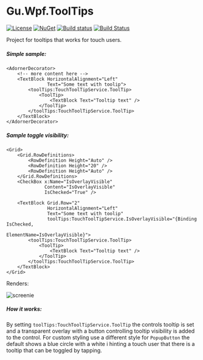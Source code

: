 # Gu.Wpf.ToolTips
[![License](https://img.shields.io/badge/license-MIT-blue.svg)](LICENSE) 
[![NuGet](https://img.shields.io/nuget/v/Gu.Wpf.ToolTips.svg)](https://www.nuget.org/packages/Gu.Wpf.ToolTips/)
[![Build status](https://ci.appveyor.com/api/projects/status/j4myy99it0now2gv/branch/master?svg=true)](https://ci.appveyor.com/project/JohanLarsson/gu-wpf-tooltips/branch/master)
[![Build Status](https://dev.azure.com/guorg/Gu.Wpf.ToolTips/_apis/build/status/GuOrg.Gu.Wpf.ToolTips?branchName=master)](https://dev.azure.com/guorg/Gu.Wpf.ToolTips/_build/latest?definitionId=15&branchName=master)

Project for tooltips that works for touch users.

##### Simple sample:
```xaml
<AdornerDecorator>
    <!-- more content here -->
    <TextBlock HorizontalAlignment="Left"
               Text="Some text with toolip">
        <toolTips:TouchToolTipService.ToolTip>
            <ToolTip>
                <TextBlock Text="Tooltip text" />
            </ToolTip>
        </toolTips:TouchToolTipService.ToolTip>
    </TextBlock>
</AdornerDecorator>
```

##### Sample toggle visibility:
```xaml
<Grid>
    <Grid.RowDefinitions>
        <RowDefinition Height="Auto" />
        <RowDefinition Height="20" />
        <RowDefinition Height="Auto" />
    </Grid.RowDefinitions>
    <CheckBox x:Name="IsOverlayVisible"
              Content="IsOverlayVisible"
              IsChecked="True" />

    <TextBlock Grid.Row="2"
               HorizontalAlignment="Left"
               Text="Some text with toolip"
               toolTips:TouchToolTipService.IsOverlayVisible="{Binding IsChecked,
                                                                       ElementName=IsOverlayVisible}">
        <toolTips:TouchToolTipService.ToolTip>
            <ToolTip>
                <TextBlock Text="Tooltip text" />
            </ToolTip>
        </toolTips:TouchToolTipService.ToolTip>
    </TextBlock>
</Grid>
```

Renders:

![screenie](http://i.imgur.com/wbasIMg.gif)

##### How it works:
By setting `toolTips:TouchToolTipService.ToolTip` the controls tooltip is set and a transparent overlay with a button controlling tooltip visibility is added to the control.
For custom styling use a different style for `PopupButton` the default shows a blue circle with a white i hinting a touch user that there is a tooltip that can be toggled by tapping.
